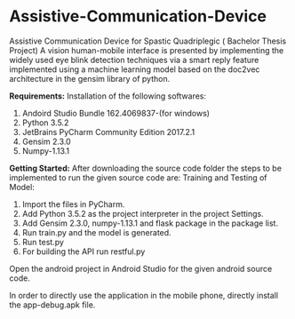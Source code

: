 # Assistive-Communication-Device
Assistive Communication Device for Spastic Quadriplegic ( Bachelor Thesis Project)
A vision human-mobile interface is presented by implementing the widely used eye blink
detection techniques via a smart reply feature implemented using a machine learning model
based on the doc2vec architecture in the gensim library of python.

**Requirements:**
Installation of the following softwares:
1. Andoird Studio Bundle 162.4069837-(for windows)
2. Python 3.5.2
3. JetBrains PyCharm Community Edition 2017.2.1
4. Gensim 2.3.0
5. Numpy-1.13.1

**Getting Started:**
After downloading the source code folder the steps to be implemented to run the given source code are:
Training and Testing of Model:
1. Import the files in PyCharm.
2. Add Python 3.5.2 as the project interpreter in the project Settings.
3. Add Gensim 2.3.0, numpy-1.13.1 and flask package in the package list. 
4. Run train.py and the model is generated.
5. Run test.py 
6. For building the API run restful.py

Open the android project in Android Studio for the given android source code.

In order to directly use the application in the mobile phone, directly install the app-debug.apk file.
